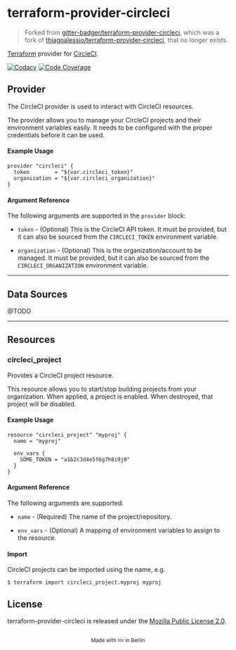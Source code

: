 # terraform-provider-circleci

> Forked from [gitter-badger/terraform-provider-circleci](https://github.com/gitter-badger/terraform-provider-circleci), which was a fork of [thiagoalessio/terraform-provider-circleci](https://github.com/thiagoalessio/terraform-provider-circleci), that no longer exists.

[Terraform][] provider for [CircleCI][].

[![Codacy][codacy_badge]][codacy]
[![Code Coverage][coverage_badge]][codacy]

## Provider

The CircleCI provider is used to interact with CircleCI resources.

The provider allows you to manage your CircleCI projects and their environment
variables easily. It needs to be configured with the proper credentials before
it can be used.

#### Example Usage

```hcl
provider "circleci" {
  token        = "${var.circleci_token}"
  organization = "${var.circleci_organization}"
}
```

#### Argument Reference

The following arguments are supported in the `provider` block:

* `token` - (Optional) This is the CircleCI API token. It must be provided,
  but it can also be sourced from the `CIRCLECI_TOKEN` environment variable.

* `organization` - (Optional) This is the organization/account to be managed.
  It must be provided, but it can also be sourced from the `CIRCLECI_ORGANIZATION`
  environment variable.

---

## Data Sources

@TODO

---

## Resources

### circleci_project

Provides a CircleCI project resource.

This resource allows you to start/stop building projects from your organization.
When applied, a project is enabled. When destroyed, that project will be disabled.

#### Example Usage

```hcl
resource "circleci_project" "myproj" {
  name = "myproj"

  env_vars {
    SOME_TOKEN = "a1b2c3d4e5f6g7h8i9j0"
  }
}
```

#### Argument Reference

The following arguments are supported:

* `name` - (Required) The name of the project/repository.

* `env_vars` - (Optional) A mapping of environment variables to assign to the
  resource.

#### Import

CircleCI projects can be imported using the name, e.g.

```shell
$ terraform import circleci_project.myproj myproj
```

## License

terraform-provider-circleci is released under the [Mozilla Public License 2.0][].


<h2></h2><p align="center"><sub>Made with <sub><a href="#"><img src="https://thiagoalessio.ams3.digitaloceanspaces.com/heart.svg" alt="love" width="14px"/></a></sub> in Berlin</sub></p>

[Terraform]: https://www.terraform.io
[CircleCI]: https://circleci.com
[codacy_badge]: https://api.codacy.com/project/badge/Grade/f6d223a6d8ad4ea6b0a65d5c5235f5fc
[codacy]: https://www.codacy.com/app/thiagoalessio/terraform-provider-circleci
[coverage_badge]: https://api.codacy.com/project/badge/Coverage/f6d223a6d8ad4ea6b0a65d5c5235f5fc
[Mozilla Public License 2.0]: https://github.com/thiagoalessio/terraform-provider-circleci/blob/master/LICENSE
